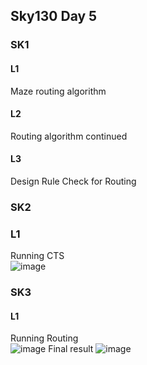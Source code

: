 ## Sky130 Day 5
### SK1
#### L1
Maze routing algorithm
#### L2
Routing algorithm continued
#### L3
Design Rule Check for Routing
### SK2
### L1
Running CTS\
![image](https://github.com/mkhaliq12/RS_ChipDesign/assets/139871694/103f021a-3083-43be-ba7f-4e8fb27ee6ae)

### SK3
#### L1
Running Routing\
![image](https://github.com/mkhaliq12/RS_ChipDesign/assets/139871694/a12f44f6-938c-4809-96d7-e3b755a224e9)
Final result
![image](https://github.com/mkhaliq12/RS_ChipDesign/assets/139871694/1f5b6e6e-f59a-486f-9a09-e162dfc3d053)

